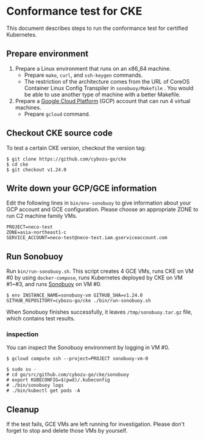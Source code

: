 Conformance test for CKE
========================

This document describes steps to run the conformance test for certified Kubernetes.

## Prepare environment

1. Prepare a Linux environment that runs on an x86_64 machine.
   * Prepare `make`, `curl`, and `ssh-keygen` commands.
   * The restriction of the architecture comes from the URL of CoreOS Container Linux Config Transpiler in `sonobuoy/Makefile` .  You would be able to use another type of machine with a better Makefile.
2. Prepare a [Google Cloud Platform][] (GCP) account that can run 4 virtual machines.
   * Prepare `gcloud` command.

## Checkout CKE source code

To test a certain CKE version, checkout the version tag:

```console
$ git clone https://github.com/cybozu-go/cke
$ cd cke
$ git checkout v1.24.0
```

## Write down your GCP/GCE information

Edit the following lines in `bin/env-sonobuoy` to give information about your GCP account and GCE configuration.
Please choose an appropriate ZONE to run C2 machine family VMs.

```
PROJECT=neco-test
ZONE=asia-northeast1-c
SERVICE_ACCOUNT=neco-test@neco-test.iam.gserviceaccount.com
```

## Run Sonobuoy

Run `bin/run-sonobuoy.sh`.
This script creates 4 GCE VMs, runs CKE on VM #0 by using `docker-compose`, runs Kubernetes deployed by CKE on VM #1~#3, and runs [Sonobuoy][] on VM #0.

```console
$ env INSTANCE_NAME=sonobuoy-vm GITHUB_SHA=v1.24.0 GITHUB_REPOSITORY=cybozu-go/cke ./bin/run-sonobuoy.sh
```

When Sonobuoy finishes successfully, it leaves `/tmp/sonobuoy.tar.gz` file, which contains test results.

### inspection

You can inspect the Sonobuoy environment by logging in VM #0.

```console
$ gcloud compute ssh --project=PROJECT sonobuoy-vm-0

$ sudo su -
# cd go/src/github.com/cybozu-go/cke/sonobuoy
# export KUBECONFIG=$(pwd)/.kubeconfig
# ./bin/sonobuoy logs
# ./bin/kubectl get pods -A
```

## Cleanup

If the test fails, GCE VMs are left running for investigation.
Please don't forget to stop and delete those VMs by yourself.


[Sonobuoy]: https://github.com/vmware-tanzu/sonobuoy
[Google Cloud Platform]: https://cloud.google.com/
